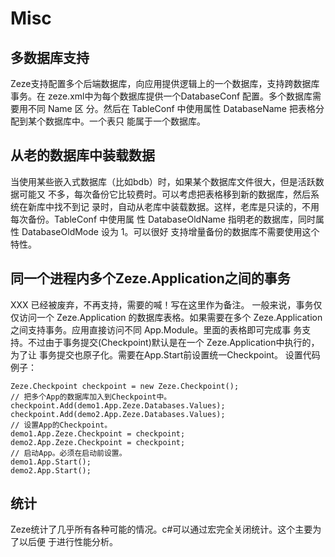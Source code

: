 # Misc

## 多数据库支持
Zeze支持配置多个后端数据库，向应用提供逻辑上的一个数据库，支持跨数据库事务。在
zeze.xml中为每个数据库提供一个DatabaseConf 配置。多个数据库需要用不同 Name 区
分。然后在 TableConf 中使用属性 DatabaseName 把表格分配到某个数据库中。一个表只
能属于一个数据库。

## 从老的数据库中装载数据
当使用某些嵌入式数据库（比如bdb）时，如果某个数据库文件很大，但是活跃数据可能又
不多，每次备份它比较费时。可以考虑把表格移到新的数据库，然后系统在新库中找不到记
录时，自动从老库中装载数据。这样，老库是只读的，不用每次备份。TableConf 中使用属
性 DatabaseOldName 指明老的数据库，同时属性 DatabaseOldMode 设为 1。可以很好
支持增量备份的数据库不需要使用这个特性。

## 同一个进程内多个Zeze.Application之间的事务
XXX 已经被废弃，不再支持，需要的喊！写在这里作为备注。
一般来说，事务仅仅访问一个 Zeze.Application 的数据库表格。如果需要在多个
Zeze.Application 之间支持事务。应用直接访问不同 App.Module。里面的表格即可完成事
务支持。不过由于事务提交(Checkpoint)默认是在一个 Zeze.Application中执行的，为了让
事务提交也原子化。需要在App.Start前设置统一Checkpoint。
设置代码例子：
```
Zeze.Checkpoint checkpoint = new Zeze.Checkpoint();
// 把多个App的数据库加入到Checkpoint中。
checkpoint.Add(demo1.App.Zeze.Databases.Values);
checkpoint.Add(demo2.App.Zeze.Databases.Values);
// 设置App的Checkpoint。
demo1.App.Zeze.Checkpoint = checkpoint;
demo2.App.Zeze.Checkpoint = checkpoint;
// 启动App。必须在启动前设置。
demo1.App.Start();
demo2.App.Start();
```

## 统计
Zeze统计了几乎所有各种可能的情况。c#可以通过宏完全关闭统计。这个主要为了以后便
于进行性能分析。
